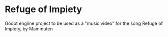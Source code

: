 # Refuge of Impiety

Godot engline project to be used as a "music video" for the song Refuge of Impiety, by Mammuten
